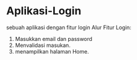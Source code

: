 # Aplikasi-Login
sebuah aplikasi dengan fitur login
Alur Fitur Login:
1. Masukkan email dan password
2. Menvalidasi masukan.
3. menampilkan halaman Home.
